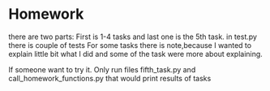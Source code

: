 # Homework

there are two parts: 
First is 1-4 tasks and last one is the 5th task.
in test.py there is couple of tests 
For some tasks there is note,because I wanted to explain little bit what I did and some of the task were more about explaining.


If someone want to try it. Only run files fifth_task.py and call_homework_functions.py that would print results of tasks

